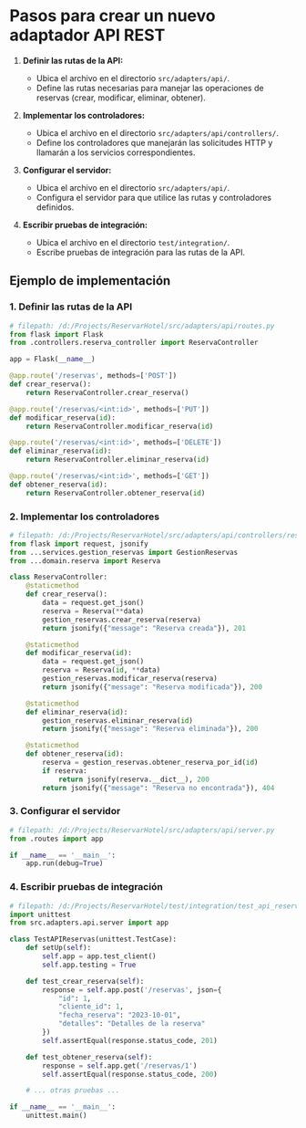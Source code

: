 # Pasos para crear un nuevo adaptador API REST

1. **Definir las rutas de la API:**
   - Ubica el archivo en el directorio `src/adapters/api/`.
   - Define las rutas necesarias para manejar las operaciones de reservas (crear, modificar, eliminar, obtener).

2. **Implementar los controladores:**
   - Ubica el archivo en el directorio `src/adapters/api/controllers/`.
   - Define los controladores que manejarán las solicitudes HTTP y llamarán a los servicios correspondientes.

3. **Configurar el servidor:**
   - Ubica el archivo en el directorio `src/adapters/api/`.
   - Configura el servidor para que utilice las rutas y controladores definidos.

4. **Escribir pruebas de integración:**
   - Ubica el archivo en el directorio `test/integration/`.
   - Escribe pruebas de integración para las rutas de la API.

## Ejemplo de implementación

### 1. Definir las rutas de la API

```python
# filepath: /d:/Projects/ReservarHotel/src/adapters/api/routes.py
from flask import Flask
from .controllers.reserva_controller import ReservaController

app = Flask(__name__)

@app.route('/reservas', methods=['POST'])
def crear_reserva():
    return ReservaController.crear_reserva()

@app.route('/reservas/<int:id>', methods=['PUT'])
def modificar_reserva(id):
    return ReservaController.modificar_reserva(id)

@app.route('/reservas/<int:id>', methods=['DELETE'])
def eliminar_reserva(id):
    return ReservaController.eliminar_reserva(id)

@app.route('/reservas/<int:id>', methods=['GET'])
def obtener_reserva(id):
    return ReservaController.obtener_reserva(id)
```

### 2. Implementar los controladores

```python
# filepath: /d:/Projects/ReservarHotel/src/adapters/api/controllers/reserva_controller.py
from flask import request, jsonify
from ...services.gestion_reservas import GestionReservas
from ...domain.reserva import Reserva

class ReservaController:
    @staticmethod
    def crear_reserva():
        data = request.get_json()
        reserva = Reserva(**data)
        gestion_reservas.crear_reserva(reserva)
        return jsonify({"message": "Reserva creada"}), 201

    @staticmethod
    def modificar_reserva(id):
        data = request.get_json()
        reserva = Reserva(id, **data)
        gestion_reservas.modificar_reserva(reserva)
        return jsonify({"message": "Reserva modificada"}), 200

    @staticmethod
    def eliminar_reserva(id):
        gestion_reservas.eliminar_reserva(id)
        return jsonify({"message": "Reserva eliminada"}), 200

    @staticmethod
    def obtener_reserva(id):
        reserva = gestion_reservas.obtener_reserva_por_id(id)
        if reserva:
            return jsonify(reserva.__dict__), 200
        return jsonify({"message": "Reserva no encontrada"}), 404
```

### 3. Configurar el servidor

```python
# filepath: /d:/Projects/ReservarHotel/src/adapters/api/server.py
from .routes import app

if __name__ == '__main__':
    app.run(debug=True)
```

### 4. Escribir pruebas de integración

```python
# filepath: /d:/Projects/ReservarHotel/test/integration/test_api_reservas.py
import unittest
from src.adapters.api.server import app

class TestAPIReservas(unittest.TestCase):
    def setUp(self):
        self.app = app.test_client()
        self.app.testing = True

    def test_crear_reserva(self):
        response = self.app.post('/reservas', json={
            "id": 1,
            "cliente_id": 1,
            "fecha_reserva": "2023-10-01",
            "detalles": "Detalles de la reserva"
        })
        self.assertEqual(response.status_code, 201)

    def test_obtener_reserva(self):
        response = self.app.get('/reservas/1')
        self.assertEqual(response.status_code, 200)

    # ... otras pruebas ...

if __name__ == '__main__':
    unittest.main()
